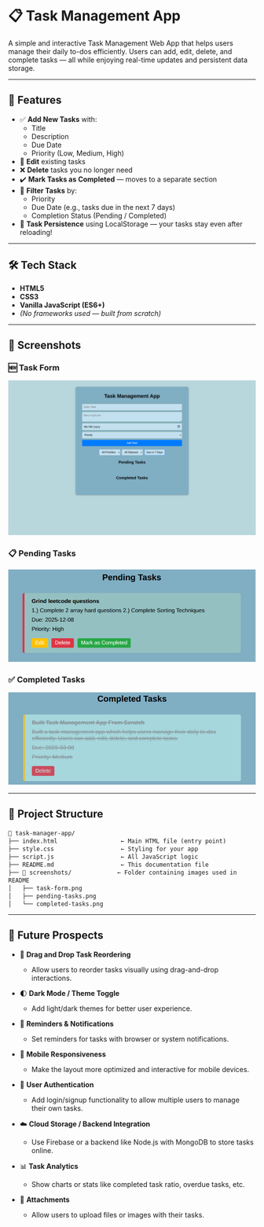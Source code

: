 # 📋 Task Management App

A simple and interactive Task Management Web App that helps users manage their daily to-dos efficiently. Users can add, edit, delete, and complete tasks — all while enjoying real-time updates and persistent data storage.

---

## 🚀 Features

- ✅ **Add New Tasks** with:
  - Title
  - Description
  - Due Date
  - Priority (Low, Medium, High)
- 📝 **Edit** existing tasks
- ❌ **Delete** tasks you no longer need
- ✔️ **Mark Tasks as Completed** — moves to a separate section
- 🎯 **Filter Tasks** by:
  - Priority
  - Due Date (e.g., tasks due in the next 7 days)
  - Completion Status (Pending / Completed)
- 💾 **Task Persistence** using LocalStorage — your tasks stay even after reloading!

---

## 🛠️ Tech Stack

- **HTML5**
- **CSS3**
- **Vanilla JavaScript (ES6+)**
- *(No frameworks used — built from scratch)*

---


## 📸 Screenshots

### 🆕 Task Form
![Task Form](./screenshots/task-form.png)

### 📋 Pending Tasks
![Pending Tasks](./screenshots/pending-tasks.png)

### ✅ Completed Tasks
![Completed Tasks](./screenshots/completed-tasks.png)


---

## 📂 Project Structure

```
📁 task-manager-app/
├── index.html                  ← Main HTML file (entry point)
├── style.css                   ← Styling for your app
├── script.js                   ← All JavaScript logic
├── README.md                   ← This documentation file
├── 📁 screenshots/             ← Folder containing images used in README
│   ├── task-form.png
│   ├── pending-tasks.png
│   └── completed-tasks.png
```

---

## 🔮 Future Prospects

- 🔄 **Drag and Drop Task Reordering**
  - Allow users to reorder tasks visually using drag-and-drop interactions.

- 🌓 **Dark Mode / Theme Toggle**
  - Add light/dark themes for better user experience.

- 🔔 **Reminders & Notifications**
  - Set reminders for tasks with browser or system notifications.

- 📱 **Mobile Responsiveness**
  - Make the layout more optimized and interactive for mobile devices.

- 👤 **User Authentication**
  - Add login/signup functionality to allow multiple users to manage their own tasks.

- ☁️ **Cloud Storage / Backend Integration**
  - Use Firebase or a backend like Node.js with MongoDB to store tasks online.

- 📊 **Task Analytics**
  - Show charts or stats like completed task ratio, overdue tasks, etc.

- 📎 **Attachments**
  - Allow users to upload files or images with their tasks.

